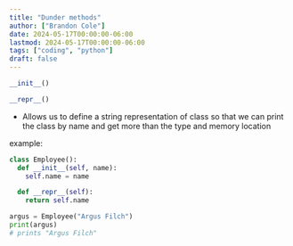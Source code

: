 ```yaml
---
title: "Dunder methods"
author: ["Brandon Cole"]
date: 2024-05-17T00:00:00-06:00
lastmod: 2024-05-17T00:00:00-06:00
tags: ["coding", "python"]
draft: false
---
```


```python
__init__()
```

```python
__repr__()
```

-   Allows us to define a string representation of class so that we can print the class by name and get more than the type and memory location

example:

```python
class Employee():
  def __init__(self, name):
    self.name = name

  def __repr__(self):
    return self.name

argus = Employee("Argus Filch")
print(argus)
# prints "Argus Filch"
```
